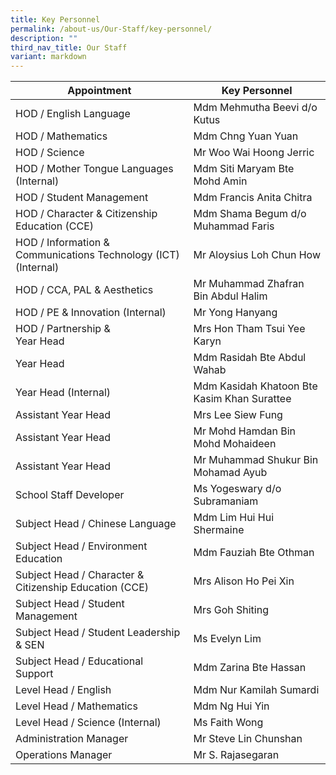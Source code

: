```yaml
---
title: Key Personnel
permalink: /about-us/Our-Staff/key-personnel/
description: ""
third_nav_title: Our Staff
variant: markdown
---
```

| Appointment | Key Personnel | 
| -------- | -------- | 
| HOD / English Language | Mdm Mehmutha Beevi d/o Kutus | 
| HOD / Mathematics | Mdm Chng Yuan Yuan | 
| HOD / Science | Mr Woo Wai Hoong Jerric | 
| HOD / Mother Tongue Languages (Internal) | Mdm Siti Maryam Bte Mohd Amin |
| HOD / Student Management | Mdm Francis Anita Chitra |
| HOD / Character &amp; Citizenship Education (CCE) | Mdm Shama Begum d/o Muhammad Faris | 
| HOD / Information &amp; Communications Technology (ICT) (Internal) | Mr Aloysius Loh Chun How |
| HOD / CCA, PAL &amp; Aesthetics | Mr Muhammad Zhafran Bin Abdul Halim | 
| HOD / PE &amp; Innovation (Internal) | Mr Yong Hanyang | 
| HOD / Partnership &amp; <br>Year Head | Mrs Hon Tham Tsui Yee Karyn |
| Year Head | Mdm Rasidah Bte Abdul Wahab |
| Year Head (Internal) | Mdm Kasidah Khatoon Bte Kasim Khan Surattee |
| Assistant Year Head | Mrs Lee Siew Fung |
| Assistant Year Head | Mr Mohd Hamdan Bin Mohd Mohaideen |
| Assistant Year Head | Mr Muhammad Shukur Bin Mohamad Ayub |
| School Staff Developer | Ms Yogeswary d/o Subramaniam |
| Subject Head / Chinese Language | Mdm Lim Hui Hui Shermaine |
| Subject Head / Environment Education | Mdm Fauziah Bte Othman |
| Subject Head / Character &amp; Citizenship Education (CCE) | Mrs Alison Ho Pei Xin |
| Subject Head / Student Management | Mrs Goh Shiting |
| Subject Head / Student Leadership &amp; SEN | Ms Evelyn Lim |
| Subject Head / Educational Support | Mdm Zarina Bte Hassan |
| Level Head / English | Mdm Nur Kamilah Sumardi|
| Level Head / Mathematics | Mdm Ng Hui Yin |
| Level Head / Science (Internal) | Ms Faith Wong |
| Administration Manager | Mr Steve Lin Chunshan |
| Operations Manager | Mr S. Rajasegaran |